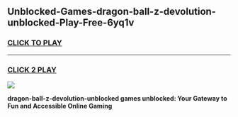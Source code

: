 
## Unblocked-Games-dragon-ball-z-devolution-unblocked-Play-Free-6yq1v
<h3>
<a href="https://premium76.site?title=dragon-ball-z-devolution-unblocked&ref=23A">CLICK TO PLAY</a></h3>
<hr>

<h3>
<a href="https://premium76.site?title=dragon-ball-z-devolution-unblocked&ref=23A">CLICK 2 PLAY</a>
  
</h3>

<a href="https://premium76.site?title=dragon-ball-z-devolution-unblocked&ref=23A"><img src="https://clearcache.store/games.png"></a>


**dragon-ball-z-devolution-unblocked games unblocked: Your Gateway to Fun and Accessible Online Gaming**
